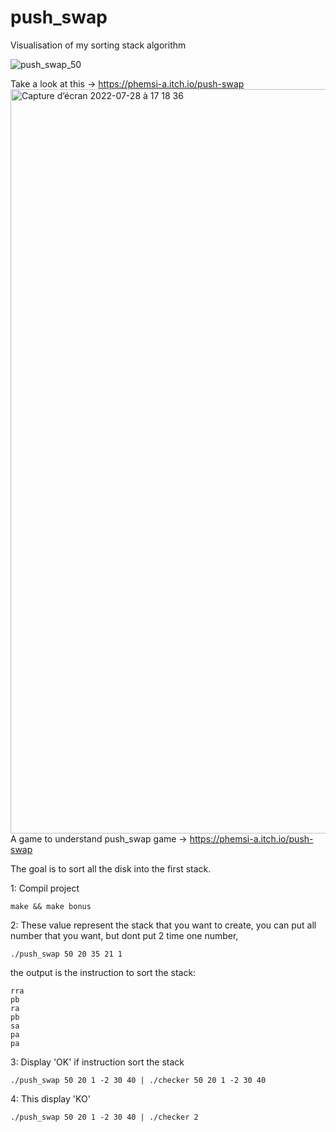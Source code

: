 # push_swap
Visualisation of my sorting stack algorithm

![push_swap_50](https://user-images.githubusercontent.com/77667022/181585303-184953fa-c302-4ed0-9715-2eb3631b5b4e.gif)

Take a look at this -> https://phemsi-a.itch.io/push-swap
<img width="1191" alt="Capture d’écran 2022-07-28 à 17 18 36" src="https://user-images.githubusercontent.com/77667022/181585257-1e9f80cf-5523-4a67-8abe-4ed0c0c17c8c.png">
  A game to understand push_swap game -> https://phemsi-a.itch.io/push-swap
  
  The goal is to sort all the disk into the first stack.
  
  1: Compil project
  
    make && make bonus
  
  2: These value represent the stack that you want to create, you can put all number that you want, but dont put 2 time one number, 
  
    ./push_swap 50 20 35 21 1

the output is the instruction to sort the stack:

    rra
    pb
    ra
    pb
    sa
    pa
    pa

  3: Display 'OK' if instruction sort the stack
    
    ./push_swap 50 20 1 -2 30 40 | ./checker 50 20 1 -2 30 40

  4: This display 'KO'
    
    ./push_swap 50 20 1 -2 30 40 | ./checker 2

